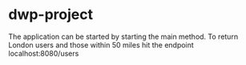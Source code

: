 # dwp-project
The application can be started by starting the main method.
To return London users and those within 50 miles hit the endpoint localhost:8080/users
